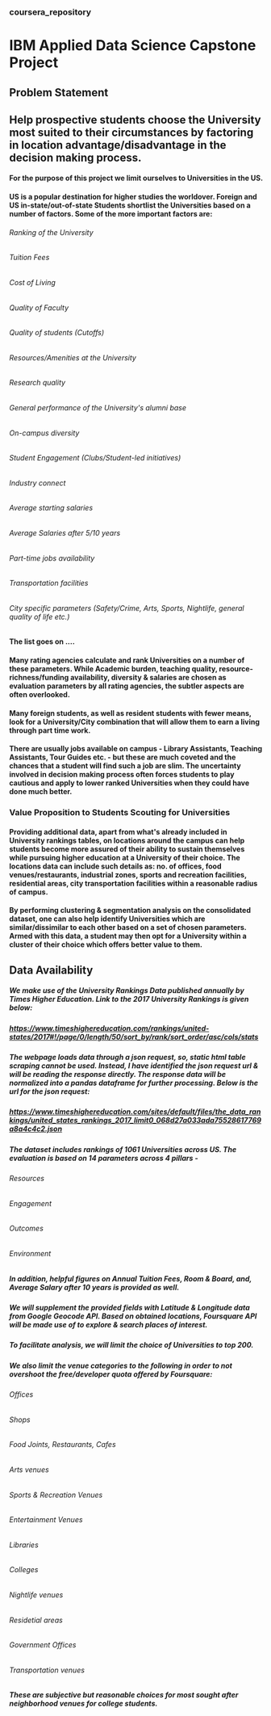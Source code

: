 ### coursera_repository
# IBM Applied Data Science Capstone Project

## Problem Statement
## Help prospective students choose the University most suited to their circumstances by factoring in location advantage/disadvantage in the decision making process.

#### For the purpose of this project we limit ourselves to Universities in the US.
#### US is a popular destination for higher studies the worldover. Foreign and US in-state/out-of-state Students shortlist the Universities based on a number of factors. Some of the more important factors are:
  ###### Ranking of the University
  ###### Tuition Fees
  ###### Cost of Living
  ###### Quality of Faculty
  ###### Quality of students (Cutoffs)
  ###### Resources/Amenities at the University
  ###### Research quality
  ###### General performance of the University's alumni base
  ###### On-campus diversity
  ###### Student Engagement (Clubs/Student-led initiatives)
  ###### Industry connect
  ###### Average starting salaries
  ###### Average Salaries after 5/10 years
  ###### Part-time jobs availability
  ###### Transportation facilities
  ###### City specific parameters (Safety/Crime, Arts, Sports, Nightlife, general quality of life etc.)
#### The list goes on ....

#### Many rating agencies calculate and rank Universities on a number of these parameters. While Academic burden, teaching quality, resource-richness/funding availability, diversity & salaries are chosen as evaluation parameters by all rating agencies, the subtler aspects are often overlooked. 
#### Many foreign students, as well as resident students with fewer means, look for a University/City combination that will allow them to earn a living through part time work. 
#### There are usually jobs available on campus - Library Assistants, Teaching Assistants, Tour Guides etc. - but these are much coveted and the chances that a student will find such a job are slim. The uncertainty involved in decision making process often forces students to play cautious and apply to lower ranked Universities when they could have done much better.

### Value Proposition to Students Scouting for Universities

#### Providing additional data, apart from what's already included in University rankings tables, on locations around the campus can help students become more assured of their ability to sustain themselves while pursuing higher education at a University of their choice. The locations data can include such details as: no. of offices, food venues/restaurants, industrial zones, sports and recreation facilities,  residential areas, city transportation facilities within a reasonable radius of campus.

#### By performing clustering & segmentation analysis on the consolidated dataset, one can also help identify Universities which are similar/dissimilar to each other based on a set of chosen parameters. Armed with this data, a student may then opt for a University within a cluster of their choice which offers better value to them.

## Data Availability

##### We make use of the University Rankings Data published annually by Times Higher Education. Link to the 2017 University Rankings is given below:
##### https://www.timeshighereducation.com/rankings/united-states/2017#!/page/0/length/50/sort_by/rank/sort_order/asc/cols/stats

##### The webpage loads data through a json request, so, static html table scraping cannot be used. Instead, I have identified the json request url & will be reading the response directly. The response data will be normalized into a pandas dataframe for further processing. Below is the url for the json request:

##### https://www.timeshighereducation.com/sites/default/files/the_data_rankings/united_states_rankings_2017_limit0_068d27a033ada75528617769a8a4c4c2.json

##### The dataset includes rankings of 1061 Universities across US. The evaluation is based on 14 parameters across 4 pillars - 

###### Resources
###### Engagement
###### Outcomes
###### Environment

##### In addition, helpful figures on Annual Tuition Fees, Room & Board, and, Average Salary after 10 years is provided as well.

##### We will supplement the provided fields with Latitude & Longitude data from Google Geocode API. Based on obtained locations, Foursquare API will be made use of to explore & search places of interest.

##### To facilitate analysis, we will limit the choice of Universities to top 200. 
##### We also limit the venue categories to the following in order to not overshoot the free/developer quota offered by Foursquare:
###### Offices
###### Shops
###### Food Joints, Restaurants, Cafes
###### Arts venues
###### Sports & Recreation Venues
###### Entertainment Venues
###### Libraries
###### Colleges
###### Nightlife venues
###### Residetial areas
###### Government Offices
###### Transportation venues
##### These are subjective but reasonable choices for most sought after neighborhood venues for college students.









